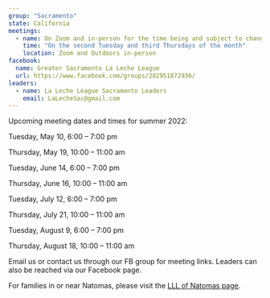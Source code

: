 ```yaml
---
group: "Sacramento"
state: California
meetings:
  - name: On Zoom and in-person for the time being and subject to change
    time: "On the second Tuesday and third Thursdays of the month"
    location: Zoom and Outdoors in-person
facebook: 
  name: Greater Sacramento La Leche League
  url: https://www.facebook.com/groups/282951872936/
leaders:
  - name: La Leche League Sacramento Leaders
    email: LaLecheSac@gmail.com
---
```

Upcoming meeting dates and times for summer 2022:

Tuesday, May 10, 6:00 – 7:00 pm

Thursday, May 19, 10:00 – 11:00 am

Tuesday, June 14, 6:00 – 7:00 pm

Thursday, June 16, 10:00 – 11:00 am

Tuesday, July 12, 6:00 – 7:00 pm

Thursday, July 21, 10:00 – 11:00 am

Tuesday, August 9, 6:00 – 7:00 pm

Thursday, August 18, 10:00 – 11:00 am

Email us or contact us through our FB group for meeting links. Leaders can also be reached via our Facebook page.

For families in or near Natomas, please visit the [LLL of Natomas page](/natomas/).